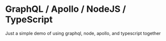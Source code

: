 # GraphQL / Apollo / NodeJS / TypeScript

Just a simple demo of using graphql, node, apollo, and typescript together
